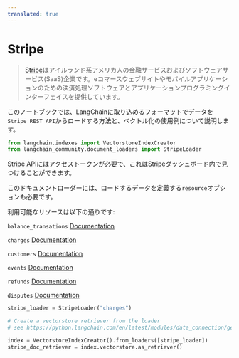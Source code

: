 ```yaml
---
translated: true
---
```


# Stripe

>[Stripe](https://stripe.com/en-ca)はアイルランド系アメリカ人の金融サービスおよびソフトウェアサービス(SaaS)企業です。eコマースウェブサイトやモバイルアプリケーションのための決済処理ソフトウェアとアプリケーションプログラミングインターフェイスを提供しています。

このノートブックでは、LangChainに取り込めるフォーマットでデータを`Stripe REST API`からロードする方法と、ベクトル化の使用例について説明します。

```python
from langchain.indexes import VectorstoreIndexCreator
from langchain_community.document_loaders import StripeLoader
```

Stripe APIにはアクセストークンが必要で、これはStripeダッシュボード内で見つけることができます。

このドキュメントローダーには、ロードするデータを定義する`resource`オプションも必要です。

利用可能なリソースは以下の通りです:

`balance_transations` [Documentation](https://stripe.com/docs/api/balance_transactions/list)

`charges` [Documentation](https://stripe.com/docs/api/charges/list)

`customers` [Documentation](https://stripe.com/docs/api/customers/list)

`events` [Documentation](https://stripe.com/docs/api/events/list)

`refunds` [Documentation](https://stripe.com/docs/api/refunds/list)

`disputes` [Documentation](https://stripe.com/docs/api/disputes/list)

```python
stripe_loader = StripeLoader("charges")
```

```python
# Create a vectorstore retriever from the loader
# see https://python.langchain.com/en/latest/modules/data_connection/getting_started.html for more details

index = VectorstoreIndexCreator().from_loaders([stripe_loader])
stripe_doc_retriever = index.vectorstore.as_retriever()
```
